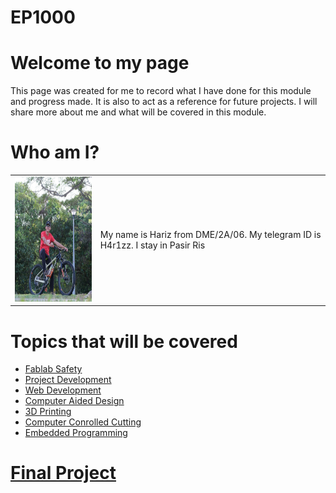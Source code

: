 # EP1000
# Welcome to my page
This page was created for me to record what I have done for this module and progress made. It is also to act as a reference for future projects. I will share more about me and what will be covered in this module.
# Who am I?

|        |                                                 |
|--------|:------------------------------------------------|
| <img src="IMG_20200201_203425_124.jpg" height="200">  | 	My name is Hariz from DME/2A/06. My telegram ID is H4r1zz. I stay in Pasir Ris |

# Topics that will be covered
- [Fablab Safety](fablab_safety.md)
- [Project Development]()
- [Web Development](web_development.md)
- [Computer Aided Design]()
- [3D Printing]()
- [Computer Conrolled Cutting]()
- [Embedded Programming]()
# [Final Project]()
